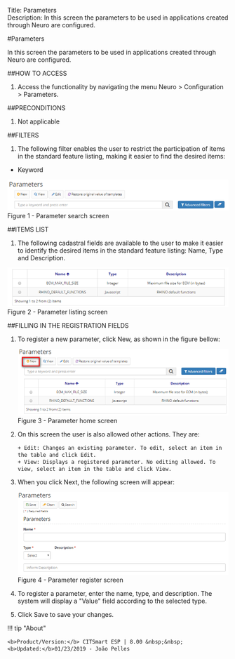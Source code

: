 Title: Parameters  
Description: In this screen the parameters to be used in applications created through Neuro are configured.  

#Parameters  

In this screen the parameters to be used in applications created through Neuro are configured. 

##HOW TO ACCESS  
1. Access the functionality by navigating the menu Neuro > Configuration > Parameters. 

##PRECONDITIONS  
1. Not applicable  

##FILTERS  
1. The following filter enables the user to restrict the participation of items in the standard feature listing, making it easier to find the desired items:  
 - Keyword  

![Screenshot](images/Parameters-search.png)    
Figure 1 - Parameter search screen  

##ITEMS LIST  
1. The following cadastral fields are available to the user to make it easier to identify the desired items in the standard feature listing: Name, Type and Description.  

![Screenshot](images/Parameters-Listing.png)   
Figure 2 - Parameter listing screen  

##FILLING IN THE REGISTRATION FIELDS  
1. To register a new parameter, click New, as shown in the figure bellow:  

    ![Screenshot](images/Parameters-home.png)  
    Figure 3 - Parameter home screen  

2. On this screen the user is also allowed other actions. They are:

       + Edit: Changes an existing parameter. To edit, select an item in the table and click Edit.  
       + View: Displays a registered parameter. No editing allowed. To view, select an item in the table and click View.

3. When you click Next, the following screen will appear:  

    ![Screenshot](images/Parameters-register.png)   
    Figure 4 - Parameter register screen  

4. To register a parameter, enter the name, type, and description. The system will display a "Value" field according to the selected type.  
5. Click Save to save your changes.  

!!! tip "About"

    <b>Product/Version:</b> CITSmart ESP | 8.00 &nbsp;&nbsp;
    <b>Updated:</b>01/23/2019 - João Pelles  
